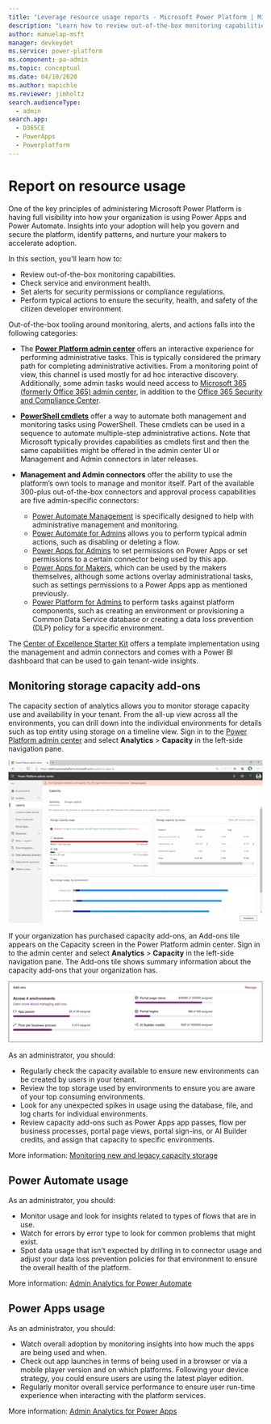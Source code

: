 ```yaml
---
title: "Leverage resource usage reports - Microsoft Power Platform | MicrosoftDocs"
description: "Learn how to review out-of-the-box monitoring capabilities, check service and environment health, set alerts on security permissions or compliance regulations, and perform typical actions to ensure a secure, healthy, and safe citizen developer environment."
author: manuelap-msft
manager: devkeydet
ms.service: power-platform
ms.component: pa-admin
ms.topic: conceptual
ms.date: 04/10/2020
ms.author: mapichle
ms.reviewer: jimholtz
search.audienceType: 
  - admin
search.app: 
  - D365CE
  - PowerApps
  - Powerplatform
---
```

# Report on resource usage

One of the key principles of administering Microsoft Power Platform is having full visibility into how your organization is using Power Apps and Power Automate. Insights into your adoption will help you govern and secure the platform, identify patterns, and nurture your makers to accelerate adoption.

In this section, you'll learn how to:

- Review out-of-the-box monitoring capabilities.
- Check service and environment health.
- Set alerts for security permissions or compliance regulations.
- Perform typical actions to ensure the security, health, and safety of the citizen developer environment.

Out-of-the-box tooling around monitoring, alerts, and actions falls into the following categories:

- The **[Power Platform admin center](https://aka.ms/ppac)** offers an interactive experience for performing administrative tasks. This is typically considered the primary path for completing administrative activities. From a monitoring point of view, this channel is used mostly for ad hoc interactive discovery. Additionally, some admin tasks would need access to [Microsoft 365 (formerly Office 365) admin center](https://admin.microsoft.com/), in addition to the [Office 365 Security and Compliance Center](https://protection.office.com/).

- **[PowerShell cmdlets](https://docs.microsoft.com/power-platform/admin/powerapps-powershell#powerapps-cmdlets-for-app-creators-preview)** offer a way to automate both management and monitoring tasks using PowerShell. These cmdlets can be used in a sequence to automate multiple-step administrative actions. Note that Microsoft typically provides capabilities as cmdlets first and then the same capabilities might be offered in the admin center UI or Management and Admin connectors in later releases.

- **Management and Admin connectors** offer the ability to use the platform’s own tools to manage and monitor itself. Part of the available 300-plus out-of-the-box connectors and approval process capabilities are five admin-specific connectors:

  - [Power Automate Management](https://docs.microsoft.com/connectors/flowmanagement/) is specifically designed to help with administrative management and monitoring.
  - [Power Automate for Admins](https://docs.microsoft.com/connectors/microsoftflowforadmins/) allows you to perform typical admin actions, such as disabling or deleting a flow.
  - [Power Apps for Admins](https://docs.microsoft.com/connectors/powerappsforadmins/) to set permissions on Power Apps or set permissions to a certain connector being used by this app.
  - [Power Apps for Makers](https://docs.microsoft.com/connectors/powerappsforappmakers/), which can be used by the makers themselves, although some actions overlay administrational tasks, such as settings permissions to a Power Apps app as mentioned previously.
  - [Power Platform for Admins](https://docs.microsoft.com/connectors/powerplatformforadmins) to perform tasks against platform components, such as creating an environment or provisioning a Common Data Service database or creating a data loss prevention (DLP) policy for a specific environment.

The [Center of Excellence Starter Kit](https://aka.ms/coestarterkit) offers a template implementation using the management and admin connectors and comes with a Power BI dashboard that can be used to gain tenant-wide insights.

## Monitoring storage capacity add-ons

The capacity section of analytics allows you to monitor storage capacity use and availability in your tenant. From the all-up view across all the environments, you can drill down into the individual environments for details such as top entity using storage on a timeline view. Sign in to the [Power Platform admin center](https://aka.ms/ppac) and select **Analytics** > **Capacity** in the left-side navigation pane.

![Microsoft Power Platform Capacity Analytics](media/resource-usage1.png "Microsoft Power Platform Capacity Analytics")

If your organization has purchased capacity add-ons, an Add-ons tile appears on the Capacity screen in the Power Platform admin center. Sign in to the admin center and select **Analytics** > **Capacity** in the left-side navigation pane. The Add-ons tile shows summary information about the capacity add-ons that your organization has.

![Microsoft Power Platform add-on capacity](media/resource-usage6.png "Microsoft Power Platform add-on capacity")

As an administrator, you should:

- Regularly check the capacity available to ensure new environments can be created by users in your tenant.
- Review the top storage used by environments to ensure you are aware of your top consuming environments.
- Look for any unexpected spikes in usage using the database, file, and log charts for individual environments.
- Review capacity add-ons such as Power Apps app passes, flow per business processes, portal page views, portal sign-ins, or AI Builder credits, and assign that capacity to specific environments.

More information: [Monitoring new and legacy capacity storage](https://docs.microsoft.com/power-platform/admin/whats-new-storage)


## Power Automate usage

As an administrator, you should:

- Monitor usage and look for insights related to types of flows that are in use.
- Watch for errors by error type to look for common problems that might exist.
- Spot data usage that isn't expected by drilling in to connector usage and adjust your data loss prevention policies for that environment to ensure the overall health of the platform.

More information: [Admin Analytics for Power Automate](https://docs.microsoft.com/power-platform/admin/analytics-flow)

## Power Apps usage

As an administrator, you should:

- Watch overall adoption by monitoring insights into how much the apps are being used and when.
- Check out app launches in terms of being used in a browser or via a mobile player version and on which platforms. Following your device strategy, you could ensure users are using the latest player edition.
- Regularly monitor overall service performance to ensure user run-time experience when interacting with the platform services.

More information: [Admin Analytics for Power Apps](https://docs.microsoft.com/power-platform/admin/analytics-powerapps)
